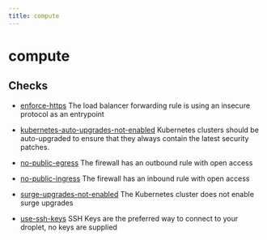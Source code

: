```yaml
---
title: compute
---
```


# compute

## Checks


- [enforce-https](enforce-https) The load balancer forwarding rule is using an insecure protocol as an entrypoint

- [kubernetes-auto-upgrades-not-enabled](kubernetes-auto-upgrades-not-enabled) Kubernetes clusters should be auto-upgraded to ensure that they always contain the latest security patches.

- [no-public-egress](no-public-egress) The firewall has an outbound rule with open access

- [no-public-ingress](no-public-ingress) The firewall has an inbound rule with open access

- [surge-upgrades-not-enabled](surge-upgrades-not-enabled) The Kubernetes cluster does not enable surge upgrades

- [use-ssh-keys](use-ssh-keys) SSH Keys are the preferred way to connect to your droplet, no keys are supplied



